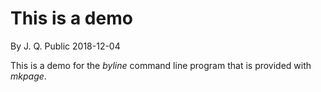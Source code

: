 
# This is a demo

By J. Q. Public 2018-12-04

This is a demo for the _byline_ command line program that is provided with _mkpage_.


